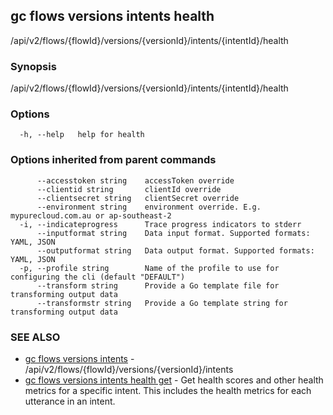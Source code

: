 ## gc flows versions intents health

/api/v2/flows/{flowId}/versions/{versionId}/intents/{intentId}/health

### Synopsis

/api/v2/flows/{flowId}/versions/{versionId}/intents/{intentId}/health

### Options

```
  -h, --help   help for health
```

### Options inherited from parent commands

```
      --accesstoken string    accessToken override
      --clientid string       clientId override
      --clientsecret string   clientSecret override
      --environment string    environment override. E.g. mypurecloud.com.au or ap-southeast-2
  -i, --indicateprogress      Trace progress indicators to stderr
      --inputformat string    Data input format. Supported formats: YAML, JSON
      --outputformat string   Data output format. Supported formats: YAML, JSON
  -p, --profile string        Name of the profile to use for configuring the cli (default "DEFAULT")
      --transform string      Provide a Go template file for transforming output data
      --transformstr string   Provide a Go template string for transforming output data
```

### SEE ALSO

* [gc flows versions intents](gc_flows_versions_intents.html)	 - /api/v2/flows/{flowId}/versions/{versionId}/intents
* [gc flows versions intents health get](gc_flows_versions_intents_health_get.html)	 - Get health scores and other health metrics for a specific intent. This includes the health metrics for each utterance in an intent.


